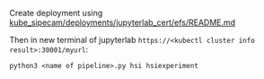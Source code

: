 Create deployment using [kube_sipecam/deployments/jupyterlab_cert/efs/README.md](https://github.com/CONABIO/kube_sipecam/blob/master/deployments/jupyterlab_cert/efs/README.md)

Then in new terminal of jupyterlab `https://<kubectl cluster info result>:30001/myurl`:

```
python3 <name of pipeline>.py hsi hsiexperiment
```

